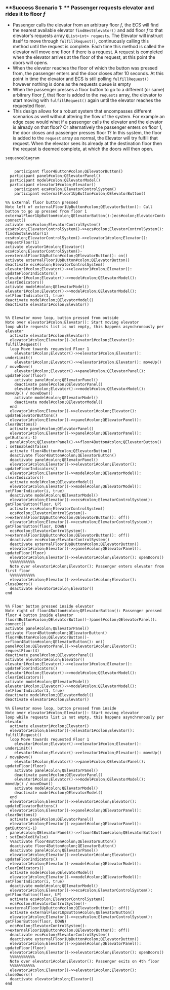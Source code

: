 ### **Success Scenario 1: ** Passenger requests elevator and rides it to floor *f* 

- Passenger calls the elevator from an arbitrary floor *f*, the ECS will find the nearest available elevator `findBestElevator()` and add floor *f* to that elevator's requests array `QList<int> requests`. The Elevator will instruct itself to move through `fulfillRequest()`, continuously calling this method until the request is complete. Each time this method is called the elevator will move one floor if there is a request. A request is completed when the elevator arrives at the floor of the request, at this point the doors will opens. 
- When the elevator reaches the floor of which the button was pressed from, the passenger enters and the door closes after 10 seconds. At this point in time the elevator and ECS is still polling `fulfillRequest()` however nothing is done as the requests queue is empty
- When the passenger presses a floor button to go to a different (or same) arbitrary floor *f*, that floor is added to the `requests` array, the elevator to start moving with `fulfillRequest()` again until the elevator reaches the requested floor.
- This design allows for a robust system that encompasses different scenarios as well without altering the flow of the system. For example an edge case would what if a passenger calls the elevator and the elevator is already on that floor? Or alternatively the passenger enters on floor 1, the door closes and passenger presses floor 1? In this system, the floor is added to the `request` array as normal, the Elevator will try fulfill that request. When the elevator sees its already at the destination floor then the request is deemed complete, at which the doors will then open.

```mermaid
sequenceDiagram
	

	participant floor4Button#colon;QElevatorButton()
  participant panel#colon;QElevatorPanel()
  participant model#colon;QElevatorModel()
  participant elevator1#colon;Elevator()
 	participant ecs#colon;ElevatorControlSystem()
 	participant externalFloor1UpButton#colon;QElevatorButton()

%% External floor button pressed
Note left of externalFloor1UpButton#colon;QElevatorButton(): Call button to go up pressed from floor 1
externalFloor1UpButton#colon;QElevatorButton()-)ecs#colon;ElevatorControlSystem(): connect()
activate ecs#colon;ElevatorControlSystem()
ecs#colon;ElevatorControlSystem()->>ecs#colon;ElevatorControlSystem(): findBestElevator(1)
ecs#colon;ElevatorControlSystem()->>elevator1#colon;Elevator(): requestFloor(1)
activate elevator1#colon;Elevator()
ecs#colon;ElevatorControlSystem()->>externalFloor1UpButton#colon;QElevatorButton(): on()
activate externalFloor1UpButton#colon;QElevatorButton()
deactivate ecs#colon;ElevatorControlSystem()
elevator1#colon;Elevator()->>elevator1#colon;Elevator(): updateFloorIndicators()
elevator1#colon;Elevator()->>model#colon;QElevatorModel(): clearIndicators()
activate model#colon;QElevatorModel()
elevator1#colon;Elevator()->>model#colon;QElevatorModel(): setFloorIndicator(1, true)
deactivate model#colon;QElevatorModel()
deactivate elevator1#colon;Elevator()


%% Elevator move loop, button pressed from outside
Note over elevator1#colon;Elevator(): Start moving elevator
loop while requests list is not empty, this happens asynchronously per elevator
  activate elevator1#colon;Elevator()
  elevator1#colon;Elevator()-)elevator1#colon;Elevator(): fulfillRequest()
  loop Move towards requested Floor 1
    elevator1#colon;Elevator()->>elevator1#colon;Elevator(): underLimit()
    elevator1#colon;Elevator()->>elevator1#colon;Elevator(): moveUp() / moveDown()
    elevator1#colon;Elevator()->>panel#colon;QElevatorPanel(): updateFloor(floor)
    activate panel#colon;QElevatorPanel()
    deactivate panel#colon;QElevatorPanel()
    elevator1#colon;Elevator()->>model#colon;QElevatorModel(): moveUp() / moveDown()
    activate model#colon;QElevatorModel()
    deactivate model#colon;QElevatorModel()
  end
  elevator1#colon;Elevator()->>elevator1#colon;Elevator(): updateElevatorButtons()
  elevator1#colon;Elevator()->>panel#colon;QElevatorPanel(): clearButtons()
  activate panel#colon;QElevatorPanel()
  elevator1#colon;Elevator()->>panel#colon;QElevatorPanel(): getButton(i-1)
  panel#colon;QElevatorPanel()->>floor4Button#colon;QElevatorButton() : setEnabled(false)
  activate floor4Button#colon;QElevatorButton()
  deactivate floor4Button#colon;QElevatorButton()
  deactivate panel#colon;QElevatorPanel()
  elevator1#colon;Elevator()->>elevator1#colon;Elevator(): updateFloorIndicators()
  elevator1#colon;Elevator()->>model#colon;QElevatorModel(): clearIndicators()
  activate model#colon;QElevatorModel()
  elevator1#colon;Elevator()->>model#colon;QElevatorModel(): setFloorIndicator(i, true)
  deactivate model#colon;QElevatorModel()
  elevator1#colon;Elevator()->>ecs#colon;ElevatorControlSystem(): getFloorButton(floor, UP)
  activate ecs#colon;ElevatorControlSystem()
  ecs#colon;ElevatorControlSystem()->>externalFloor1UpButton#colon;QElevatorButton(): off()
  elevator1#colon;Elevator()->>ecs#colon;ElevatorControlSystem(): getFloorButton(floor, DOWN)
  ecs#colon;ElevatorControlSystem()->>externalFloor1UpButton#colon;QElevatorButton(): off()
  deactivate ecs#colon;ElevatorControlSystem()
  deactivate externalFloor1UpButton#colon;QElevatorButton()
  elevator1#colon;Elevator()->>panel#colon;QElevatorPanel(): updateFloor(floor)
  elevator1#colon;Elevator()->>elevator1#colon;Elevator(): openDoors()
  %%%%%%%%%%%
  Note over elevator1#colon;Elevator(): Passenger enters elevator from first floor
  %%%%%%%%%%%
  elevator1#colon;Elevator()->>elevator1#colon;Elevator(): closeDoors()
  deactivate elevator1#colon;Elevator()
end


%% Floor button pressed inside elevator
Note right of floor4Button#colon;QElevatorButton(): Passenger pressed floor 4 button inside elevator
floor4Button#colon;QElevatorButton()-)panel#colon;QElevatorPanel(): connect()
activate panel#colon;QElevatorPanel()
activate floor4Button#colon;QElevatorButton()
floor4Button#colon;QElevatorButton()->>floor4Button#colon;QElevatorButton(): on()
panel#colon;QElevatorPanel()->>elevator1#colon;Elevator(): requestFloor(4)
deactivate panel#colon;QElevatorPanel()
activate elevator1#colon;Elevator()
elevator1#colon;Elevator()->>elevator1#colon;Elevator(): updateFloorIndicators()
elevator1#colon;Elevator()->>model#colon;QElevatorModel(): clearIndicators()
activate model#colon;QElevatorModel()
elevator1#colon;Elevator()->>model#colon;QElevatorModel(): setFloorIndicator(1, true)
deactivate model#colon;QElevatorModel()
deactivate elevator1#colon;Elevator()

%% Elevator move loop, button pressed from inside
Note over elevator1#colon;Elevator(): Start moving elevator
loop while requests list is not empty, this happens asynchronously per elevator
  activate elevator1#colon;Elevator()
  elevator1#colon;Elevator()-)elevator1#colon;Elevator(): fulfillRequest()
  loop Move towards requested Floor 1
    elevator1#colon;Elevator()->>elevator1#colon;Elevator(): underLimit()
    elevator1#colon;Elevator()->>elevator1#colon;Elevator(): moveUp() / moveDown()
    elevator1#colon;Elevator()->>panel#colon;QElevatorPanel(): updateFloor(floor)
    activate panel#colon;QElevatorPanel()
    deactivate panel#colon;QElevatorPanel()
    elevator1#colon;Elevator()->>model#colon;QElevatorModel(): moveUp() / moveDown()
    activate model#colon;QElevatorModel()
    deactivate model#colon;QElevatorModel()
  end
  elevator1#colon;Elevator()->>elevator1#colon;Elevator(): updateElevatorButtons()
  elevator1#colon;Elevator()->>panel#colon;QElevatorPanel(): clearButtons()
  activate panel#colon;QElevatorPanel()
  elevator1#colon;Elevator()->>panel#colon;QElevatorPanel(): getButton(i-1)
  panel#colon;QElevatorPanel()->>floor4Button#colon;QElevatorButton() : setEnabled(false)
  %%activate floor4Button#colon;QElevatorButton()
  deactivate floor4Button#colon;QElevatorButton()
  deactivate panel#colon;QElevatorPanel()
  elevator1#colon;Elevator()->>elevator1#colon;Elevator(): updateFloorIndicators()
  elevator1#colon;Elevator()->>model#colon;QElevatorModel(): clearIndicators()
  activate model#colon;QElevatorModel()
  elevator1#colon;Elevator()->>model#colon;QElevatorModel(): setFloorIndicator(i, true)
  deactivate model#colon;QElevatorModel()
  elevator1#colon;Elevator()->>ecs#colon;ElevatorControlSystem(): getFloorButton(floor, UP)
  activate ecs#colon;ElevatorControlSystem()
  ecs#colon;ElevatorControlSystem()->>externalFloor1UpButton#colon;QElevatorButton(): off()
  activate externalFloor1UpButton#colon;QElevatorButton()
  elevator1#colon;Elevator()->>ecs#colon;ElevatorControlSystem(): getFloorButton(floor, DOWN)
  ecs#colon;ElevatorControlSystem()->>externalFloor1UpButton#colon;QElevatorButton(): off()
  deactivate ecs#colon;ElevatorControlSystem()
  deactivate externalFloor1UpButton#colon;QElevatorButton()
  elevator1#colon;Elevator()->>panel#colon;QElevatorPanel(): updateFloor(floor)
  elevator1#colon;Elevator()->>elevator1#colon;Elevator(): openDoors()
  %%%%%%%%%%%
  Note over elevator1#colon;Elevator(): Passenger exits on 4th floor
  %%%%%%%%%%%
  elevator1#colon;Elevator()->>elevator1#colon;Elevator(): closeDoors()
  deactivate elevator1#colon;Elevator()
end



```







